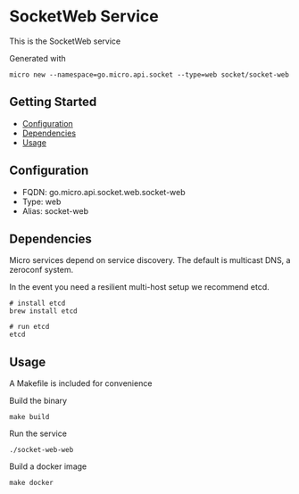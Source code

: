 # SocketWeb Service

This is the SocketWeb service

Generated with

```
micro new --namespace=go.micro.api.socket --type=web socket/socket-web
```

## Getting Started

- [Configuration](#configuration)
- [Dependencies](#dependencies)
- [Usage](#usage)

## Configuration

- FQDN: go.micro.api.socket.web.socket-web
- Type: web
- Alias: socket-web

## Dependencies

Micro services depend on service discovery. The default is multicast DNS, a zeroconf system.

In the event you need a resilient multi-host setup we recommend etcd.

```
# install etcd
brew install etcd

# run etcd
etcd
```

## Usage

A Makefile is included for convenience

Build the binary

```
make build
```

Run the service
```
./socket-web-web
```

Build a docker image
```
make docker
```